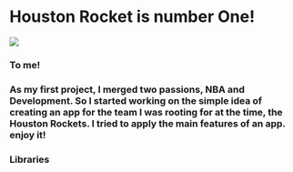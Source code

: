 # Houston Rocket is number One!</br>
![](https://upload.wikimedia.org/wikipedia/commons/6/6c/Houston-Rockets-logo.png)
### To me! 
### As my first project, I merged two passions, NBA and Development. So I started working on the simple idea of creating an app for the team I was rooting for at the time, the Houston Rockets. I tried to apply the main features of an app. enjoy it!

### Libraries



